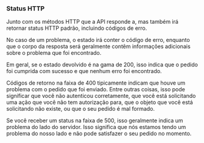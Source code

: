 ### Status HTTP

Junto com os métodos HTTP que a API responde a, mas também irá retornar status HTTP padrão, incluindo códigos de erro.

No caso de um problema, o estado irá conter o código de erro, enquanto que o corpo da resposta será geralmente contêm informações adicionais sobre o problema que foi encontrado.

Em geral, se o estado devolvido é na gama de 200, isso indica que o pedido foi cumprida com sucesso e que nenhum erro foi encontrado.

Códigos de retorno na faixa de 400 tipicamente indicam que houve um problema com o pedido que foi enviado. Entre outras coisas, isso pode significar que você não autenticou corretamente, que você está solicitando uma ação que você não tem autorização para, que o objeto que você está solicitando não existe, ou que o seu pedido é mal formado.

Se você receber um status na faixa de 500, isso geralmente indica um problema do lado do servidor. Isso significa que nós estamos tendo um problema do nosso lado e não pode satisfazer o seu pedido no momento.
